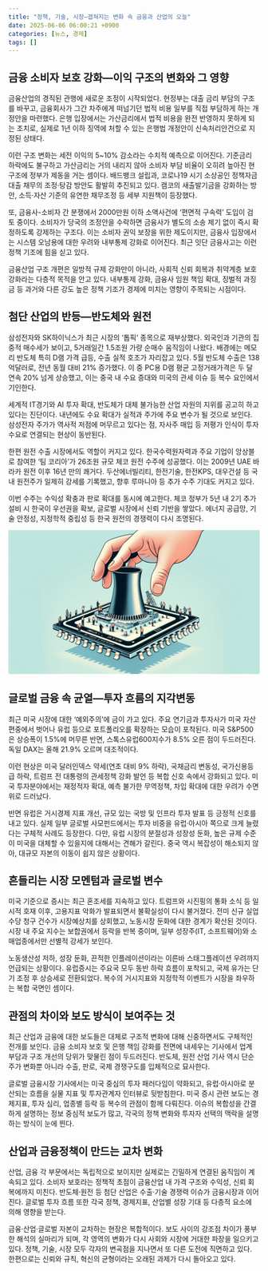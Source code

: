 ```yaml
---
title: "정책, 기술, 시장—겹쳐지는 변화 속 금융과 산업의 오늘"
date: 2025-06-06 06:00:21 +0900
categories: [뉴스, 경제]
tags: []
---
```


## 금융 소비자 보호 강화—이익 구조의 변화와 그 영향

금융산업의 경직된 관행에 새로운 조정이 시작되었다. 현정부는 대출 금리 부담의 구조를 바꾸고, 금융회사가 그간 차주에게 떠넘기던 법적 비용 일부를 직접 부담하게 하는 개정안을 마련했다. 은행 입장에서는 가산금리에서 법적 비용을 완전 반영하지 못하게 되는 조치로, 실제로 1년 이하 징역에 처할 수 있는 은행법 개정안이 신속처리안건으로 지정된 상태다.

이런 구조 변화는 세전 이익의 5~10% 감소라는 수치적 예측으로 이어진다. 기준금리 하락에도 불구하고 가산금리는 거의 내리지 않아 소비자 부담 비율이 오히려 높아진 현 구조에 정부가 제동을 거는 셈이다. 배드뱅크 설립과, 코로나19 시기 소상공인 정책자금 대출 채무의 조정·탕감 방안도 활발히 추진되고 있다. 캠코의 새출발기금을 강화하는 방안, 소득·자산 기준의 유연한 채무조정 등 세부 지원책이 등장했다.

또, 금융사-소비자 간 분쟁에서 2000만원 이하 소액사건에 ‘편면적 구속력’ 도입이 검토 중이다. 소비자가 당국의 조정안을 수락하면 금융사가 별도의 소송 제기 없이 즉시 확정하도록 강제하는 구조다. 이는 소비자 권익 보장을 위한 제도이지만, 금융사 입장에서는 시스템 오남용에 대한 우려와 내부통제 강화로 이어진다. 최근 잇단 금융사고는 이런 정책 기조에 힘을 싣고 있다.

금융산업 구조 개편은 일방적 규제 강화만이 아니라, 사회적 신뢰 회복과 취약계층 보호 강화라는 다층적 목적을 안고 있다. 내부통제 강화, 금융사 임원 책임 확대, 징벌적 과징금 등 과거와 다른 강도 높은 정책 기조가 경제에 미치는 영향이 주목되는 시점이다.

## 첨단 산업의 반등—반도체와 원전

삼성전자와 SK하이닉스가 최근 시장의 ‘톱픽’ 종목으로 재부상했다. 외국인과 기관의 집중적 매수세가 보이고, 5거래일간 1.5조원 가량 순매수 움직임이 나왔다. 배경에는 메모리 반도체 특히 D램 가격 급등, 수출 실적 호조가 자리잡고 있다. 5월 반도체 수출은 138억달러로, 전년 동월 대비 21% 증가했다. 이 중 PC용 D램 평균 고정거래가격은 두 달 연속 20% 넘게 상승했고, 이는 중국 내 수요 증대와 미국의 관세 이슈 등 복수 요인에서 기인한다.

세계적 IT경기와 AI 투자 확대, 반도체가 대체 불가능한 산업 자원의 지위를 공고히 하고 있다는 진단이다. 내년에도 수요 확대가 실적과 주가에 주요 변수가 될 것으로 보인다. 삼성전자 주가가 역사적 저점에 머무르고 있다는 점, 자사주 매입 등 저평가 인식이 투자 수요로 연결되는 현상이 동반된다.

한편 원전 수출 시장에서도 역할이 커지고 있다. 한국수력원자력과 주요 기업이 앙상블로 참여한 ‘팀 코리아’가 26조원 규모 체코 원전 수주에 성공했다. 이는 2009년 UAE 바라카 원전 이후 16년 만의 쾌거다. 두산에너빌리티, 한전기술, 한전KPS, 대우건설 등 국내 원전주가 일제히 강세를 기록했고, 향후 루마니아 등 추가 수주 기대도 커지고 있다.

이번 수주는 수익성 확충과 판로 확대를 동시에 예고한다. 체코 정부가 5년 내 2기 추가 설비 시 한국이 우선권을 확보, 글로벌 시장에서 신뢰 기반을 쌓았다. 에너지 공급망, 기술 안정성, 지정학적 중립성 등 한국 원전의 경쟁력이 다시 조명된다.

![반도체 칩 위에 놓인 원자력 발전소 일러스트](assets/img/2025-06-05-9f32b2a9-afd8-49db-98c3-5f6074ad13b6/1749157285238.png)

## 글로벌 금융 속 균열—투자 흐름의 지각변동

최근 미국 시장에 대한 ‘예외주의’에 금이 가고 있다. 주요 연기금과 투자사가 미국 자산 편중에서 벗어나 유럽 등으로 포트폴리오를 확장하는 모습이 포착된다. 미국 S&P500은 상승폭이 1.5%에 머무른 반면, 스톡스유럽600지수가 8.5% 오른 점이 두드러진다. 독일 DAX는 올해 21.9% 오르며 대조적이다.

이런 현상은 미국 달러인덱스 약세(연초 대비 9% 하락), 국채금리 변동성, 국가신용등급 하락, 트럼프 전 대통령의 관세정책 강화 발언 등 복합 신호 속에서 강화되고 있다. 미국 투자분야에서는 재정적자 확대, 예측 불가한 무역정책, 차입 확대에 대한 우려가 수면 위로 드러났다.

반면 유럽은 거시경제 지표 개선, 규모 있는 국방 및 인프라 투자 발표 등 긍정적 신호를 내고 있다. 실제 일부 글로벌 사모펀드에서는 투자 비중을 유럽·아시아 쪽으로 크게 늘렸다는 구체적 사례도 등장한다. 다만, 유럽 시장의 분절성과 성장성 둔화, 높은 규제 수준이 미국을 대체할 수 있을지에 대해서는 견해가 갈린다. 중국 역시 복잡성이 해소되지 않아, 대규모 자본의 이동이 쉽지 않은 상황이다.

## 흔들리는 시장 모멘텀과 글로벌 변수

미국 기준으로 증시는 최근 혼조세를 지속하고 있다. 트럼프와 시진핑의 통화 소식 등 일시적 호재 이후, 고용지표 악화가 발표되면서 불확실성이 다시 불거졌다. 전미 신규 실업수당 청구 건수가 시장예상치를 상회했고, 노동시장 둔화에 대한 경계가 확산된 것이다. 시장 내 주요 지수는 보합권에서 등락을 반복 중이며, 일부 성장주(IT, 소프트웨어)와 소매업종에서만 선별적 강세가 보인다.

노동생산성 저하, 성장 둔화, 끈적한 인플레이션이라는 이른바 스태그플레이션 우려까지 언급되는 상황이다. 유럽증시는 주요국 모두 동반 하락 흐름이 포착되고, 국제 유가는 단기 조정 후 상승세로 전환되었다. 복수의 거시지표와 지정학적 이벤트가 시장을 좌우하는 복합 국면인 셈이다.

## 관점의 차이와 보도 방식이 보여주는 것

최근 산업과 금융에 대한 보도들은 대체로 구조적 변화에 대해 신중하면서도 구체적인 전개를 보인다. 금융 소비자 보호 및 은행 책임 강화를 전면에 내세우는 기사에서 업계 부담과 구조 개선의 당위가 맞물린 점이 두드러진다. 반도체, 원전 산업 기사 역시 단순 주가 변화뿐 아니라 수출, 판로, 국제 경쟁구도를 입체적으로 묘사한다.

글로벌 금융시장 기사에서는 미국 중심의 투자 패러다임이 약화되고, 유럽·아시아로 분산되는 흐름을 실물 지표 및 투자관계자 인터뷰로 뒷받침한다. 미국 증시 관련 보도는 경제지표, 투자 심리, 업종별 등락 등 복수의 관점이 함께 다뤄진다. 이슈의 복합성을 간결하게 설명하는 정보 중심적 보도가 많고, 각국의 정책 변화와 투자자 선택의 맥락을 설명하는 방식이 눈에 띈다.

## 산업과 금융정책이 만드는 교차 변화

산업, 금융 각 부문에서는 독립적으로 보이지만 실제로는 긴밀하게 연결된 움직임이 계속되고 있다. 소비자 보호라는 정책적 초점이 금융산업 내 가격 구조와 수익성, 신뢰 회복에까지 미친다. 반도체·원전 등 첨단 산업은 수출·기술 경쟁력 이슈가 금융시장과 이어진다. 글로벌 투자 흐름 또한 각국 정책, 경제지표, 산업별 성장 기대 등 다층적 요소에 의해 영향을 받는다.

금융·산업·글로벌 자본이 교차하는 현장은 복합적이다. 보도 사이의 강조점 차이가 풍부한 해석의 실마리가 되며, 각 영역의 변화가 다시 사회와 시장에 거대한 파장을 일으키고 있다. 정책, 기술, 시장 모두 각자의 변곡점을 지나면서 또 다른 도전에 직면하고 있다. 한편으로는 신뢰와 규칙, 혁신의 균형이라는 오래된 과제가 다시 돌아오고 있다.